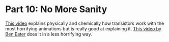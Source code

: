 # Part 10: No More Sanity

[This video](https://www.youtube.com/watch?v=7ukDKVHnac4) explains physically and chemically how transistors work with the most horrifying animations but is really good at explaining it.
[This video by Ben Eater](https://www.youtube.com/watch?v=DXvAlwMAxiA) does it in a less horrifying way.
